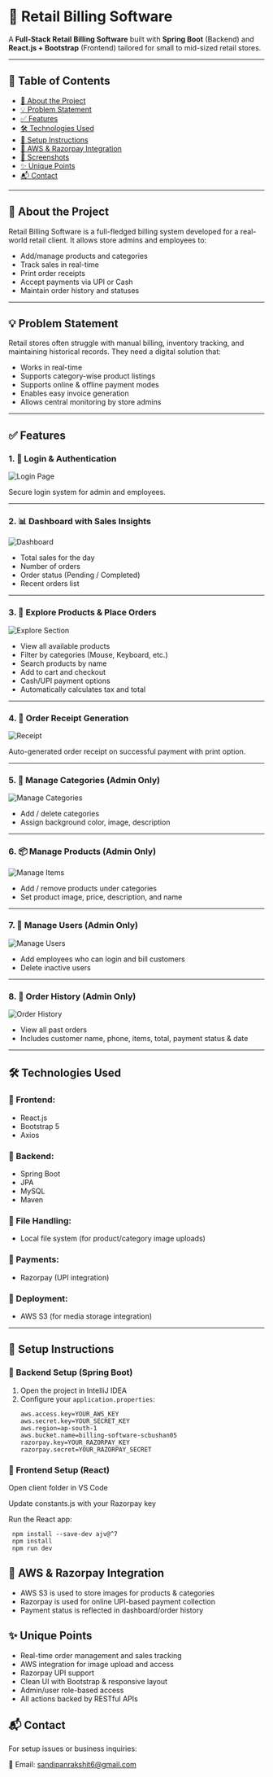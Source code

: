# 🧾 Retail Billing Software

A **Full-Stack Retail Billing Software** built with **Spring Boot** (Backend) and **React.js + Bootstrap** (Frontend) tailored for small to mid-sized retail stores.

---

## 📌 Table of Contents
- [🧠 About the Project](#-about-the-project)
- [💡 Problem Statement](#-problem-statement)
- [✅ Features](#-features)
- [🛠️ Technologies Used](#-technologies-used)
- [🚀 Setup Instructions](#-setup-instructions)
- [🔐 AWS & Razorpay Integration](#-aws--razorpay-integration)
- [📸 Screenshots](#-screenshots)
- [✨ Unique Points](#-unique-points)
- [📬 Contact](#-contact)

---

## 🧠 About the Project

Retail Billing Software is a full-fledged billing system developed for a real-world retail client. It allows store admins and employees to:
- Add/manage products and categories
- Track sales in real-time
- Print order receipts
- Accept payments via UPI or Cash
- Maintain order history and statuses

---

## 💡 Problem Statement

Retail stores often struggle with manual billing, inventory tracking, and maintaining historical records. They need a digital solution that:
- Works in real-time
- Supports category-wise product listings
- Supports online & offline payment modes
- Enables easy invoice generation
- Allows central monitoring by store admins

---

## ✅ Features

### 1. 🔐 Login & Authentication

![Login Page](screenshots/login.png)

Secure login system for admin and employees.

---

### 2. 📊 Dashboard with Sales Insights

![Dashboard](screenshots/dashboard.png)

- Total sales for the day
- Number of orders
- Order status (Pending / Completed)
- Recent orders list

---

### 3. 🛒 Explore Products & Place Orders

![Explore Section](screenshots/explore.png)

- View all available products
- Filter by categories (Mouse, Keyboard, etc.)
- Search products by name
- Add to cart and checkout
- Cash/UPI payment options
- Automatically calculates tax and total

---

### 4. 🧾 Order Receipt Generation

![Receipt](screenshots/receipt.png)

Auto-generated order receipt on successful payment with print option.

---

### 5. 📂 Manage Categories (Admin Only)

![Manage Categories](screenshots/manage-categories.png)

- Add / delete categories
- Assign background color, image, description

---

### 6. 📦 Manage Products (Admin Only)

![Manage Items](screenshots/manage-items.png)

- Add / remove products under categories
- Set product image, price, description, and name

---

### 7. 👥 Manage Users (Admin Only)

![Manage Users](screenshots/manage-users.png)

- Add employees who can login and bill customers
- Delete inactive users

---

### 8. 🧾 Order History (Admin Only)

![Order History](screenshots/order-history.png)

- View all past orders
- Includes customer name, phone, items, total, payment status & date

---

## 🛠️ Technologies Used

### 🔹 Frontend:
- React.js
- Bootstrap 5
- Axios

### 🔹 Backend:
- Spring Boot
- JPA
- MySQL
- Maven

### 🔹 File Handling:
- Local file system (for product/category image uploads)

### 🔹 Payments:
- Razorpay (UPI integration)

### 🔹 Deployment:
- AWS S3 (for media storage integration)

---

## 🚀 Setup Instructions

### 🧩 Backend Setup (Spring Boot)

1. Open the project in IntelliJ IDEA
2. Configure your `application.properties`:
   ```properties
   aws.access.key=YOUR_AWS_KEY
   aws.secret.key=YOUR_SECRET_KEY
   aws.region=ap-south-1
   aws.bucket.name=billing-software-scbushan05
   razorpay.key=YOUR_RAZORPAY_KEY
   razorpay.secret=YOUR_RAZORPAY_SECRET

### 🧩 Frontend Setup (React)

Open client folder in VS Code

Update constants.js with your Razorpay key

Run the React app:
 ```properties
  npm install --save-dev ajv@^7
  npm install
  npm run dev
```
## 🔐 AWS & Razorpay Integration
- AWS S3 is used to store images for products & categories
- Razorpay is used for online UPI-based payment collection
- Payment status is reflected in dashboard/order history

## ✨ Unique Points
- Real-time order management and sales tracking
- AWS integration for image upload and access
- Razorpay UPI support
- Clean UI with Bootstrap & responsive layout
- Admin/user role-based access
- All actions backed by RESTful APIs

## 📬 Contact
For setup issues or business inquiries:

📧 Email: sandipanrakshit6@gmail.com
